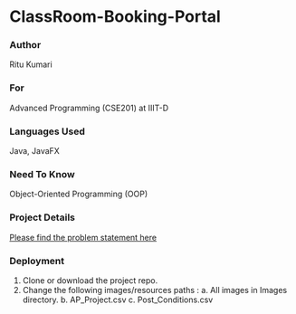 # ClassRoom-Booking-Portal

### Author
Ritu Kumari
### For
Advanced Programming (CSE201) at IIIT-D

### Languages Used
Java, JavaFX

### Need To Know
Object-Oriented Programming (OOP)

### Project Details
[Please find the problem statement here]()

### Deployment
1. Clone or download the project repo.
2. Change the following images/resources paths :
   a. All images in Images directory.
   b. AP_Project.csv
   c. Post_Conditions.csv
